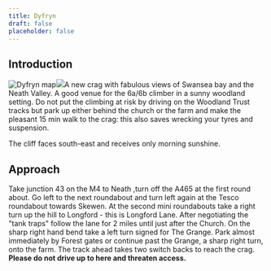 ```yaml
---
title: Dyfryn
draft: false
placeholder: false
---
```


## Introduction

![Dyfryn map](/img/south-wales/south-east-sandstone/dyfryn-1st-but.jpg)![](/img/south-wales/south-east-sandstone/dyfren3.jpg)A new crag with fabulous views of Swansea bay and the Neath Valley. A good venue for the 6a/6b climber in a sunny woodland setting. Do not put the climbing at risk by driving on the Woodland Trust tracks but park up either behind the church or the farm and make the pleasant 15 min walk to the crag: this also saves wrecking your tyres and suspension.

The cliff faces south-east and receives only morning sunshine.

## Approach

Take junction 43 on the M4 to Neath ,turn off the A465 at the first round about. Go left to the next roundabout and turn left again at the Tesco roundabout towards Skewen. At the second mini roundabouts take a right turn up the hill to Longford - this is Longford Lane. After negotiating the "tank traps" follow the lane for 2 miles until just after the Church. On the sharp right hand bend take a left turn signed for The Grange. Park almost immediately by Forest gates or continue past the Grange, a sharp right turn, onto the farm. The track ahead takes two switch backs to reach the crag. **Please do not drive up to here and threaten access.**